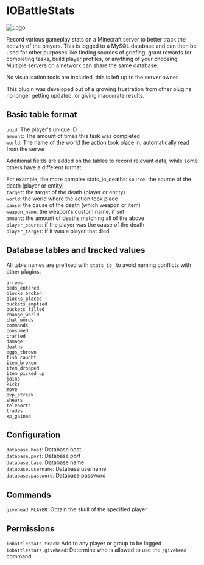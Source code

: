 # IOBattleStats

![Logo](https://www.interordi.com/images/plugins/iobattlestats-96.png)

Record various gameplay stats on a Minecraft server to better track the activity of the players. This is logged to a MySQL database and can then be used for other purposes like finding sources of griefing, grant rewards for completing tasks, build player profiles, or anything of your choosing. Multiple servers on a network can share the same database.

No visualisation tools are included, this is left up to the server owner.

This plugin was developed out of a growing frustration from other plugins no longer getting updated, or giving inaccurate results.


## Basic table format

`uuid`: The player's unique ID  
`amount`: The amount of times this task was completed  
`world`: The name of the world the action took place in, automatically read from the server  

Additional fields are added on the tables to record relevant data, while some others have a different format.

For example, the more complex stats_io_deaths:
`source`: the source of the death (player or entity)  
`target`: the target of the death (player or entity)  
`world`: the world where the action took place  
`cause`: the cause of the death (which weapon or item)  
`weapon_name`: the weapon's custom name, if set  
`amount`: the amount of deaths matching all of the above  
`player_source`: if the player was the cause of the death  
`player_target`: if it was a player that died  


## Database tables and tracked values

All table names are prefixed with `stats_io_` to avoid naming conflicts with other plugins.

`arrows`  
`beds_entered`  
`blocks_broken`  
`blocks_placed`  
`buckets_emptied`  
`buckets_filled`  
`change_world`  
`chat_words`  
`commands`  
`consumed`  
`crafted`  
`damage`  
`deaths`  
`eggs_thrown`  
`fish_caught`  
`item_broken`  
`item_dropped`  
`item_picked_up`  
`joins`  
`kicks`  
`move`  
`pvp_streak`  
`shears`  
`teleports`  
`trades`  
`xp_gained`  


## Configuration

`database.host`: Database host  
`database.port`: Database port  
`database.base`: Database name  
`database.username`: Database username  
`database.password`: Database password  


## Commands

`givehead PLAYER`: Obtain the skull of the specified player


## Permissions

`iobattlestats.track`: Add to any player or group to be logged  
`iobattlestats.givehead`: Determine who is allowed to use the `/givehead` command  
